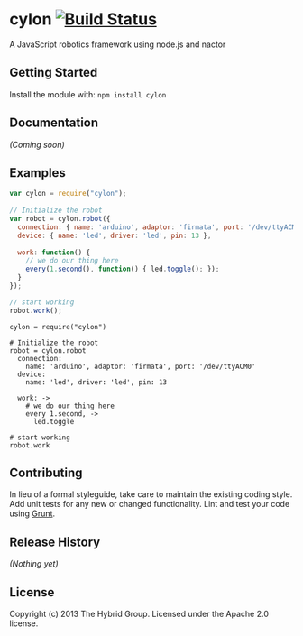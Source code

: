 # cylon [![Build Status](https://secure.travis-ci.org/hybridgroup/cylon.png?branch=master)](http://travis-ci.org/hybridgroup/cylon)

A JavaScript robotics framework using node.js and nactor

## Getting Started
Install the module with: `npm install cylon`

## Documentation
_(Coming soon)_

## Examples
```javascript
var cylon = require("cylon");
 
// Initialize the robot
var robot = cylon.robot({
  connection: { name: 'arduino', adaptor: 'firmata', port: '/dev/ttyACM0' },
  device: { name: 'led', driver: 'led', pin: 13 },
  
  work: function() {
    // we do our thing here
    every(1.second(), function() { led.toggle(); });
  }
});

// start working
robot.work();
```

```coffee-script
cylon = require("cylon")
 
# Initialize the robot
robot = cylon.robot
  connection:
    name: 'arduino', adaptor: 'firmata', port: '/dev/ttyACM0'
  device: 
    name: 'led', driver: 'led', pin: 13
  
  work: ->
    # we do our thing here
    every 1.second, ->
      led.toggle

# start working
robot.work
```

## Contributing
In lieu of a formal styleguide, take care to maintain the existing coding style. Add unit tests for any new or changed functionality. Lint and test your code using [Grunt](http://gruntjs.com/).

## Release History
_(Nothing yet)_

## License
Copyright (c) 2013 The Hybrid Group. Licensed under the Apache 2.0 license.
